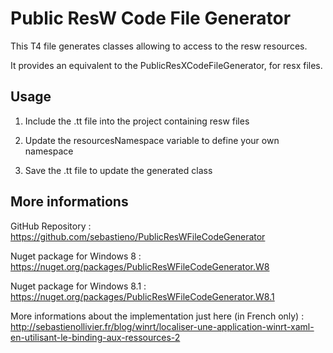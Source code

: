 Public ResW Code File Generator
=======================

This T4 file generates classes allowing to access to the resw resources.

It provides an equivalent to the PublicResXCodeFileGenerator, for resx files.

Usage
-----
1. Include the .tt file into the project containing resw files

2. Update the resourcesNamespace variable to define your own namespace

3. Save the .tt file to update the generated class

More informations
-----------------
GitHub Repository : https://github.com/sebastieno/PublicResWFileCodeGenerator

Nuget package for Windows 8 : https://nuget.org/packages/PublicResWFileCodeGenerator.W8

Nuget package for Windows 8.1 : https://nuget.org/packages/PublicResWFileCodeGenerator.W8.1

More informations about the implementation just here (in French only) : http://sebastienollivier.fr/blog/winrt/localiser-une-application-winrt-xaml-en-utilisant-le-binding-aux-ressources-2